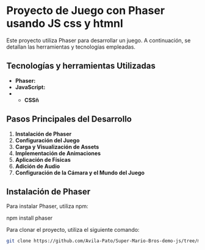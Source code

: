 # Proyecto de Juego con Phaser usando JS css y htmnl

Este proyecto utiliza Phaser para desarrollar un juego. A continuación, se detallan las herramientas y tecnologías empleadas.

## Tecnologías y herramientas Utilizadas

- **Phaser:** 
- **JavaScript:**
- - **CSSñ**


## Pasos Principales del Desarrollo

1. **Instalación de Phaser**
2. **Configuración del Juego**
3. **Carga y Visualización de Assets**
4. **Implementación de Animaciones**
5. **Aplicación de Físicas**
6. **Adición de Audio**
7. **Configuración de la Cámara y el Mundo del Juego**

## Instalación de Phaser

Para instalar Phaser, utiliza npm:

npm install phaser

Para clonar el proyecto, utiliza el siguiente comando:

```bash
git clone https://github.com/Avila-Pato/Super-Mario-Bros-demo-js/tree/main
